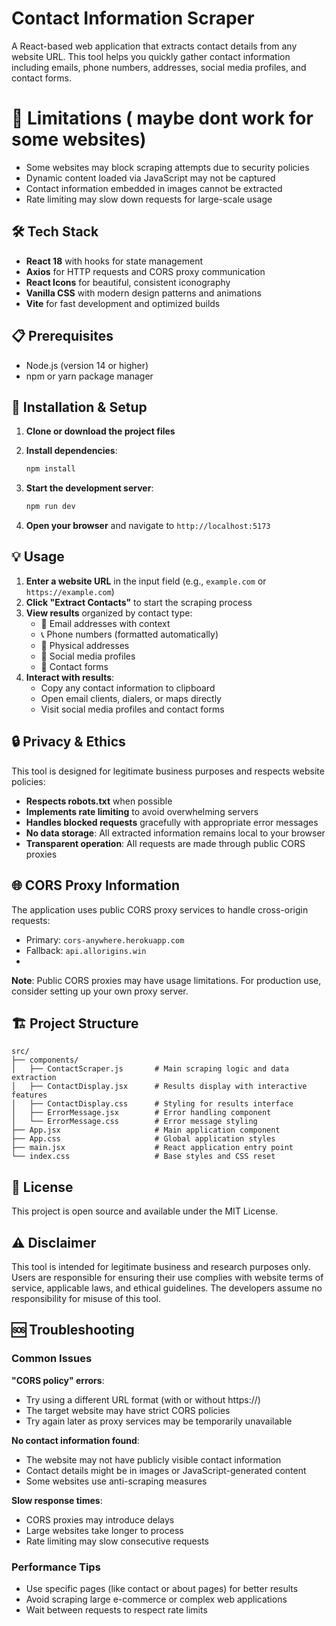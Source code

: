 # Contact Information Scraper

A React-based web application that extracts contact details from any website URL. This tool helps you quickly gather contact information including emails, phone numbers, addresses, social media profiles, and contact forms.

# 🚨 Limitations ( maybe dont work for some websites)

- Some websites may block scraping attempts due to security policies
- Dynamic content loaded via JavaScript may not be captured
- Contact information embedded in images cannot be extracted
- Rate limiting may slow down requests for large-scale usage

  
## 🛠️ Tech Stack

- **React 18** with hooks for state management
- **Axios** for HTTP requests and CORS proxy communication
- **React Icons** for beautiful, consistent iconography
- **Vanilla CSS** with modern design patterns and animations
- **Vite** for fast development and optimized builds

## 📋 Prerequisites

- Node.js (version 14 or higher)
- npm or yarn package manager

## 🔧 Installation & Setup

1. **Clone or download the project files**

2. **Install dependencies**:
   ```bash
   npm install
   ```

3. **Start the development server**:
   ```bash
   npm run dev
   ```

4. **Open your browser** and navigate to `http://localhost:5173`

## 💡 Usage

1. **Enter a website URL** in the input field (e.g., `example.com` or `https://example.com`)
2. **Click "Extract Contacts"** to start the scraping process
3. **View results** organized by contact type:
   - 📧 Email addresses with context
   - 📞 Phone numbers (formatted automatically)
   - 📍 Physical addresses
   - 🔗 Social media profiles
   - 📝 Contact forms
4. **Interact with results**:
   - Copy any contact information to clipboard
   - Open email clients, dialers, or maps directly
   - Visit social media profiles and contact forms

## 🔒 Privacy & Ethics

This tool is designed for legitimate business purposes and respects website policies:

- **Respects robots.txt** when possible
- **Implements rate limiting** to avoid overwhelming servers
- **Handles blocked requests** gracefully with appropriate error messages
- **No data storage**: All extracted information remains local to your browser
- **Transparent operation**: All requests are made through public CORS proxies



## 🌐 CORS Proxy Information

The application uses public CORS proxy services to handle cross-origin requests:
- Primary: `cors-anywhere.herokuapp.com`
- Fallback: `api.allorigins.win`
- 

**Note**: Public CORS proxies may have usage limitations. For production use, consider setting up your own proxy server.

## 🏗️ Project Structure

```
src/
├── components/
│   ├── ContactScraper.js       # Main scraping logic and data extraction
│   ├── ContactDisplay.jsx      # Results display with interactive features
│   ├── ContactDisplay.css      # Styling for results interface
│   ├── ErrorMessage.jsx        # Error handling component
│   └── ErrorMessage.css        # Error message styling
├── App.jsx                     # Main application component
├── App.css                     # Global application styles
├── main.jsx                    # React application entry point
└── index.css                   # Base styles and CSS reset
```





## 📜 License

This project is open source and available under the MIT License.

## ⚠️ Disclaimer

This tool is intended for legitimate business and research purposes only. Users are responsible for ensuring their use complies with website terms of service, applicable laws, and ethical guidelines. The developers assume no responsibility for misuse of this tool.

## 🆘 Troubleshooting

### Common Issues

**"CORS policy" errors**:
- Try using a different URL format (with or without https://)
- The target website may have strict CORS policies
- Try again later as proxy services may be temporarily unavailable

**No contact information found**:
- The website may not have publicly visible contact information
- Contact details might be in images or JavaScript-generated content
- Some websites use anti-scraping measures

**Slow response times**:
- CORS proxies may introduce delays
- Large websites take longer to process
- Rate limiting may slow consecutive requests

### Performance Tips

- Use specific pages (like contact or about pages) for better results
- Avoid scraping large e-commerce or complex web applications
- Wait between requests to respect rate limits
